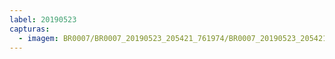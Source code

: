 ```yaml
---
label: 20190523
capturas:
  - imagem: BR0007/BR0007_20190523_205421_761974/BR0007_20190523_205421_761974_stack_3_meteors.jpg
---
```


